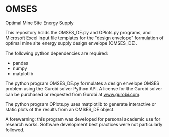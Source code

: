 # OMSES
Optimal Mine Site Energy Supply 

This repository holds the OMSES_DE.py and OPlots.py programs, and Microsoft Excel input file templates for the "design envelope" formulation of optimal mine site energy supply design envelope (OMSES_DE).

The following python dependencies are required:
- pandas
- numpy
- matplotlib

The python program OMSES_DE.py formulates a design envelope OMSES problem using the Gurobi solver Python API. A license for the Gurobi solver can be purchased or requested from Gurobi at www.gurobi.com.

The python program OPlots.py uses matplotlib to generate interactive or static plots of the results from an OMSES_DE object. 

A forewarning: this program was developed for personal academic use for research works. Software development best practices were not particularly followed.
